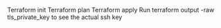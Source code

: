 Terraform init
Terraform plan
Terraform apply
Run terraform output -raw tls_private_key to see the actual ssh key